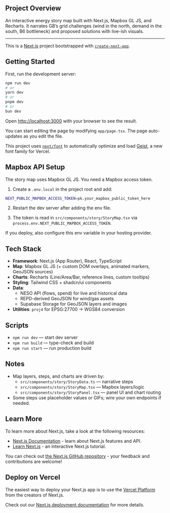 ## Project Overview

An interactive energy story map built with Next.js, Mapbox GL JS, and Recharts. It narrates GB’s grid challenges (wind in the north, demand in the south, B6 bottleneck) and proposed solutions with live-ish visuals.

---

This is a [Next.js](https://nextjs.org) project bootstrapped with [`create-next-app`](https://nextjs.org/docs/app/api-reference/cli/create-next-app).

## Getting Started

First, run the development server:

```bash
npm run dev
# or
yarn dev
# or
pnpm dev
# or
bun dev
```

Open [http://localhost:3000](http://localhost:3000) with your browser to see the result.

You can start editing the page by modifying `app/page.tsx`. The page auto-updates as you edit the file.

This project uses [`next/font`](https://nextjs.org/docs/app/building-your-application/optimizing/fonts) to automatically optimize and load [Geist](https://vercel.com/font), a new font family for Vercel.

## Mapbox API Setup

The story map uses Mapbox GL JS. You need a Mapbox access token.

1) Create a `.env.local` in the project root and add:

```bash
NEXT_PUBLIC_MAPBOX_ACCESS_TOKEN=pk.your_mapbox_public_token_here
```

2) Restart the dev server after adding the env file.

3) The token is read in `src/components/story/StoryMap.tsx` via `process.env.NEXT_PUBLIC_MAPBOX_ACCESS_TOKEN`.

If you deploy, also configure this env variable in your hosting provider.

## Tech Stack

- **Framework**: Next.js (App Router), React, TypeScript
- **Map**: Mapbox GL JS (+ custom DOM overlays, animated markers, GeoJSON sources)
- **Charts**: Recharts (Line/Area/Bar, reference lines, custom tooltips)
- **Styling**: Tailwind CSS + shadcn/ui components
- **Data**:
  - NESO API (flows, spend) for live and historical data
  - REPD-derived GeoJSON for wind/gas assets
  - Supabase Storage for GeoJSON layers and images
- **Utilities**: `proj4` for EPSG:27700 → WGS84 conversion

## Scripts

- `npm run dev` — start dev server
- `npm run build` — type-check and build
- `npm run start` — run production build

## Notes

- Map layers, steps, and charts are driven by:
  - `src/components/story/StoryData.ts` — narrative steps
  - `src/components/story/StoryMap.tsx` — Mapbox layers/logic
  - `src/components/story/StoryPanel.tsx` — panel UI and chart routing
- Some steps use placeholder values or GIFs; wire your own endpoints if needed.

## Learn More

To learn more about Next.js, take a look at the following resources:

- [Next.js Documentation](https://nextjs.org/docs) - learn about Next.js features and API.
- [Learn Next.js](https://nextjs.org/learn) - an interactive Next.js tutorial.

You can check out [the Next.js GitHub repository](https://github.com/vercel/next.js) - your feedback and contributions are welcome!

## Deploy on Vercel

The easiest way to deploy your Next.js app is to use the [Vercel Platform](https://vercel.com/new?utm_medium=default-template&filter=next.js&utm_source=create-next-app&utm_campaign=create-next-app-readme) from the creators of Next.js.

Check out our [Next.js deployment documentation](https://nextjs.org/docs/app/building-your-application/deploying) for more details.
